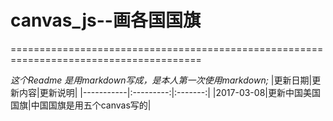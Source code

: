 # canvas_js--画各国国旗
=======================================================================================

*这个Readme 是用markdown写成，是本人第一次使用markdown;*
|更新日期|更新内容|更新说明|
|-----------|:---------:|:-------:|
|2017-03-08|更新中国美国国旗|中国国旗是用五个canvas写的|

